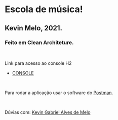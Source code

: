 # Escola de música! 

## Kevin Melo, 2021.

### Feito em Clean Architeture. 

<br>

Link para acesso ao console H2
- [CONSOLE](http://localhost:9090/h2-console)

<br>

Para rodar a aplicação usar o software do [Postman](https://www.postman.com).

<br>

Dúvias com: [Kevin Gabriel Alves de Melo](https://www.linkedin.com/in/kevin-melo-1004/)
